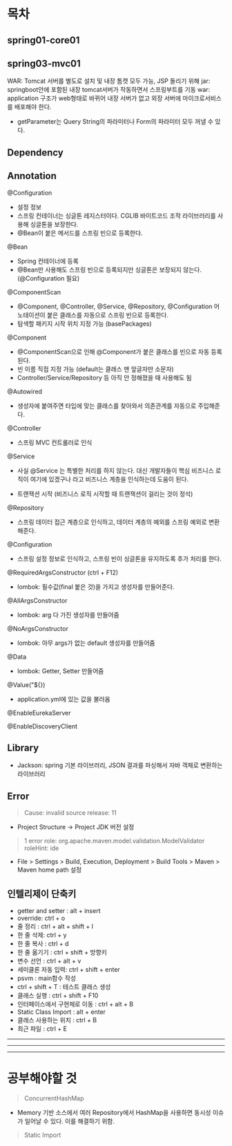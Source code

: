 # 목차

## spring01-core01

## spring03-mvc01

WAR: Tomcat 서버를 별도로 설치 및 내장 톰캣 모두 가능, JSP 돌리기 위해
jar: springboot안에 포함된 내장 tomcat서버가 작동하면서 스프링부트를 기동
war: application 구조가 web형태로 바뀌어 내장 서버가 없고 외장 서버에 마이크로서비스를 배포해야 한다.

- getParameter는 Query String의 파라미터나 Form의 파라미터 모두 꺼낼 수 있다.

## Dependency

## Annotation

@Configuration

- 설정 정보
- 스프링 컨테이너는 싱글톤 레지스터이다. CGLIB 바이트코드 조작 라이브러리를 사용해 싱글톤을 보장한다.
- @Bean이 붙은 메서드를 스프링 빈으로 등록한다.

@Bean

- Spring 컨테이너에 등록
- @Bean만 사용해도 스프링 빈으로 등록되지만 싱글톤은 보장되지 않는다. (@Configuration 필요)

@ComponentScan

- @Component, @Controller, @Service, @Repository, @Configuration 어노테이션이 붙은 클래스를 자동으로 스프링 빈으로 등록한다.
- 탐색할 패키지 시작 위치 지정 가능 (basePackages)

@Component

- @ComponentScan으로 인해 @Component가 붙은 클래스를 빈으로 자동 등록된다.
- 빈 이름 직접 지정 가능 (default는 클래스 맨 앞글자만 소문자)
- Controller/Service/Repository 등 아직 안 정해졌을 때 사용해도 됨

@Autowired

- 생성자에 붙여주면 타입에 맞는 클래스를 찾아와서 의존관계를 자동으로 주입해준다.

@Controller

- 스프링 MVC 컨트롤러로 인식

@Service

- 사실 @Service 는 특별한 처리를 하지 않는다. 대신 개발자들이 핵심 비즈니스 로직이 여기에 있겠구나 라고 비즈니스 계층을 인식하는데 도움이 된다.

- 트랜잭션 시작 (비즈니스 로직 시작할 때 트랜잭션이 걸리는 것이 정석)

@Repository

- 스프링 데이터 접근 계층으로 인식하고, 데이터 계층의 예외를 스프링 예외로 변환해준다.

@Configuration

- 스프링 설정 정보로 인식하고, 스프링 빈이 싱글톤을 유지하도록 추가 처리를 한다.

@RequiredArgsConstructor (ctrl + F12)

- lombok: 필수값(final 붙은 것)을 가지고 생성자를 만들어준다.

@AllArgsConstructor

- lombok: arg 다 가진 생성자를 만들어줌

@NoArgsConstructor

- lombok: 아무 args가 없는 default 생성자를 만들어줌

@Data

- lombok: Getter, Setter 만들어줌

@Value("${})

- application.yml에 있는 값을 불러옴

@EnableEurekaServer

@EnableDiscoveryClient

## Library

- Jackson: spring 기본 라이브러리, JSON 결과를 파싱해서 자바 객체로 변환하는 라이브러리

## Error

> Cause: invalid source release: 11

- Project Structure -> Project JDK 버전 설정

> 1 error
> role: org.apache.maven.model.validation.ModelValidator
> roleHint: ide

- File > Settings > Build, Execution, Deployment > Build Tools > Maven > Maven home path 설정

## 인텔리제이 단축키

- getter and setter : alt + insert
- override: ctrl + o
- 줄 정리 : ctrl + alt + shift + l
- 한 줄 삭제: ctrl + y
- 한 줄 복사 : ctrl + d
- 한 줄 옮기기 : ctrl + shift + 방향키
- 변수 선언 : ctrl + alt + v
- 세미클론 자동 입력: ctrl + shift + enter
- psvm : main함수 작성
- ctrl + shift + T : 테스트 클래스 생성
- 클래스 실행 : ctrl + shift + F10
- 인터페이스에서 구현체로 이동 : ctrl + alt + B
- Static Class Import : alt + enter
- 클래스 사용하는 위치 : ctrl + B
- 최근 파일 : ctrl + E

---

---

---

# 공부해야할 것

> ConcurrentHashMap

- Memory 기반 소스에서 여러 Repository에서 HashMap을 사용하면 동시성 이슈가 일어날 수 있다. 이를 해결하기 위함.

> Static Import

